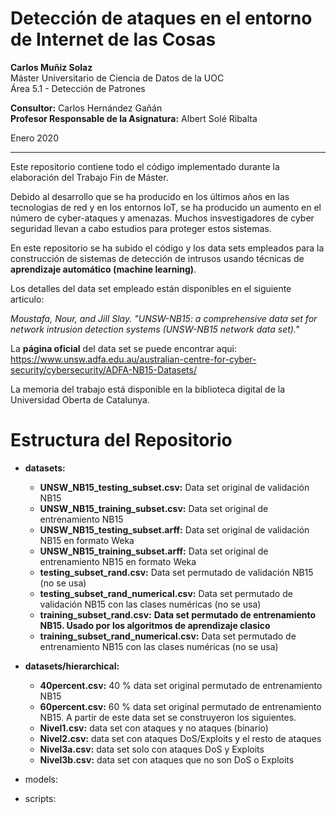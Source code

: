 # Detección de ataques en el entorno de Internet de las Cosas

**Carlos Muñiz Solaz**  
Máster Universitario de Ciencia de Datos de la UOC    
Área 5.1 - Detección de Patrones  

**Consultor:** Carlos Hernández Gañán  
**Profesor Responsable de la Asignatura:** Albert Solé Ribalta  

Enero 2020

---  

Este repositorio contiene todo el código implementado durante la elaboración del Trabajo Fin de Máster. 

Debido al desarrollo que se ha producido en los últimos años en las tecnologias de red y en los entornos IoT, se ha producido un aumento en el número de cyber-ataques y amenazas. Muchos insvestigadores de cyber seguridad llevan a cabo estudios para proteger estos sistemas.

En este repositorio se ha subido el código y los data sets empleados para la construcción de sistemas de detección de intrusos usando técnicas de **aprendizaje automático (machine learning)**.

Los detalles del data set empleado están disponibles en el siguiente articulo:

*Moustafa, Nour, and Jill Slay. "UNSW-NB15: a comprehensive data set for network intrusion detection systems (UNSW-NB15 network data set)."*

La **página oficial** del data set se puede encontrar aqui:  
https://www.unsw.adfa.edu.au/australian-centre-for-cyber-security/cybersecurity/ADFA-NB15-Datasets/

La memoria del trabajo está disponible en la biblioteca digital de la Universidad Oberta de Catalunya.

# Estructura del Repositorio

* **datasets:**
  - **UNSW_NB15_testing_subset.csv:** Data set original de validación NB15 
  - **UNSW_NB15_training_subset.csv:** Data set original de entrenamiento NB15 
  - **UNSW_NB15_testing_subset.arff:** Data set original de validación NB15 en formato Weka
  - **UNSW_NB15_training_subset.arff:** Data set original de entrenamiento NB15 en formato Weka
  - **testing_subset_rand.csv:** Data set permutado de validación NB15 (no se usa)
  - **testing_subset_rand_numerical.csv:** Data set permutado de validación NB15 con las clases numéricas (no se usa)
  - **training_subset_rand.csv:** **Data set permutado de entrenamiento NB15. Usado por los algoritmos de aprendizaje clasico**
  - **training_subset_rand_numerical.csv:** Data set permutado de entrenamiento NB15 con las clases numéricas (no se usa)
* **datasets/hierarchical:**
  - **40percent.csv:** 	40 % data set original permutado de entrenamiento NB15
  - **60percent.csv:** 	60 % data set original permutado de entrenamiento NB15. A partir de este data set se construyeron los siguientes.
  - **Nivel1.csv:** data set con ataques y no ataques (binario) 
  - **Nivel2.csv:** data set con ataques DoS/Exploits y el resto de ataques
  - **Nivel3a.csv:** data set solo con ataques DoS y Exploits
  - **Nivel3b.csv:** data set con ataques que no son DoS o Exploits

* models:
* scripts:
